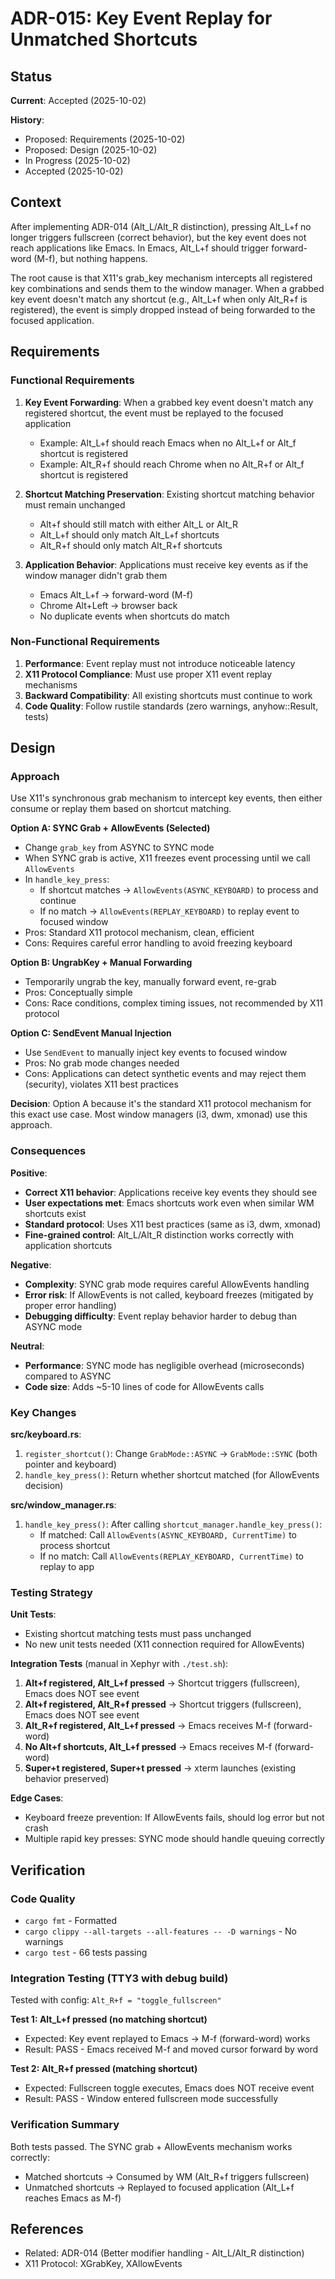 # ADR-015: Key Event Replay for Unmatched Shortcuts

## Status
**Current**: Accepted (2025-10-02)

**History**:
- Proposed: Requirements (2025-10-02)
- Proposed: Design (2025-10-02)
- In Progress (2025-10-02)
- Accepted (2025-10-02)

## Context
After implementing ADR-014 (Alt_L/Alt_R distinction), pressing Alt_L+f no longer triggers fullscreen (correct behavior), but the key event does not reach applications like Emacs. In Emacs, Alt_L+f should trigger forward-word (M-f), but nothing happens.

The root cause is that X11's grab_key mechanism intercepts all registered key combinations and sends them to the window manager. When a grabbed key event doesn't match any shortcut (e.g., Alt_L+f when only Alt_R+f is registered), the event is simply dropped instead of being forwarded to the focused application.


## Requirements

### Functional Requirements
1. **Key Event Forwarding**: When a grabbed key event doesn't match any registered shortcut, the event must be replayed to the focused application
   - Example: Alt_L+f should reach Emacs when no Alt_L+f or Alt_f shortcut is registered
   - Example: Alt_R+f should reach Chrome when no Alt_R+f or Alt_f shortcut is registered

2. **Shortcut Matching Preservation**: Existing shortcut matching behavior must remain unchanged
   - Alt+f should still match with either Alt_L or Alt_R
   - Alt_L+f should only match Alt_L+f shortcuts
   - Alt_R+f should only match Alt_R+f shortcuts

3. **Application Behavior**: Applications must receive key events as if the window manager didn't grab them
   - Emacs Alt_L+f → forward-word (M-f)
   - Chrome Alt+Left → browser back
   - No duplicate events when shortcuts do match

### Non-Functional Requirements
1. **Performance**: Event replay must not introduce noticeable latency
2. **X11 Protocol Compliance**: Must use proper X11 event replay mechanisms
3. **Backward Compatibility**: All existing shortcuts must continue to work
4. **Code Quality**: Follow rustile standards (zero warnings, anyhow::Result, tests)


## Design

### Approach
Use X11's synchronous grab mechanism to intercept key events, then either consume or replay them based on shortcut matching.

**Option A: SYNC Grab + AllowEvents (Selected)**
- Change `grab_key` from ASYNC to SYNC mode
- When SYNC grab is active, X11 freezes event processing until we call `AllowEvents`
- In `handle_key_press`:
  - If shortcut matches → `AllowEvents(ASYNC_KEYBOARD)` to process and continue
  - If no match → `AllowEvents(REPLAY_KEYBOARD)` to replay event to focused window
- Pros: Standard X11 protocol mechanism, clean, efficient
- Cons: Requires careful error handling to avoid freezing keyboard

**Option B: UngrabKey + Manual Forwarding**
- Temporarily ungrab the key, manually forward event, re-grab
- Pros: Conceptually simple
- Cons: Race conditions, complex timing issues, not recommended by X11 protocol

**Option C: SendEvent Manual Injection**
- Use `SendEvent` to manually inject key events to focused window
- Pros: No grab mode changes needed
- Cons: Applications can detect synthetic events and may reject them (security), violates X11 best practices

**Decision**: Option A because it's the standard X11 protocol mechanism for this exact use case. Most window managers (i3, dwm, xmonad) use this approach.

### Consequences

**Positive**:
- **Correct X11 behavior**: Applications receive key events they should see
- **User expectations met**: Emacs shortcuts work even when similar WM shortcuts exist
- **Standard protocol**: Uses X11 best practices (same as i3, dwm, xmonad)
- **Fine-grained control**: Alt_L/Alt_R distinction works correctly with application shortcuts

**Negative**:
- **Complexity**: SYNC grab mode requires careful AllowEvents handling
- **Error risk**: If AllowEvents is not called, keyboard freezes (mitigated by proper error handling)
- **Debugging difficulty**: Event replay behavior harder to debug than ASYNC mode

**Neutral**:
- **Performance**: SYNC mode has negligible overhead (microseconds) compared to ASYNC
- **Code size**: Adds ~5-10 lines of code for AllowEvents calls

### Key Changes

**src/keyboard.rs**:
1. `register_shortcut()`: Change `GrabMode::ASYNC` → `GrabMode::SYNC` (both pointer and keyboard)
2. `handle_key_press()`: Return whether shortcut matched (for AllowEvents decision)

**src/window_manager.rs**:
1. `handle_key_press()`: After calling `shortcut_manager.handle_key_press()`:
   - If matched: Call `AllowEvents(ASYNC_KEYBOARD, CurrentTime)` to process shortcut
   - If no match: Call `AllowEvents(REPLAY_KEYBOARD, CurrentTime)` to replay to app

### Testing Strategy

**Unit Tests**:
- Existing shortcut matching tests must pass unchanged
- No new unit tests needed (X11 connection required for AllowEvents)

**Integration Tests** (manual in Xephyr with `./test.sh`):
1. **Alt+f registered, Alt_L+f pressed** → Shortcut triggers (fullscreen), Emacs does NOT see event
2. **Alt+f registered, Alt_R+f pressed** → Shortcut triggers (fullscreen), Emacs does NOT see event
3. **Alt_R+f registered, Alt_L+f pressed** → Emacs receives M-f (forward-word)
4. **No Alt+f shortcuts, Alt_L+f pressed** → Emacs receives M-f (forward-word)
5. **Super+t registered, Super+t pressed** → xterm launches (existing behavior preserved)

**Edge Cases**:
- Keyboard freeze prevention: If AllowEvents fails, should log error but not crash
- Multiple rapid key presses: SYNC mode should handle queuing correctly


## Verification

### Code Quality
- `cargo fmt` - Formatted
- `cargo clippy --all-targets --all-features -- -D warnings` - No warnings
- `cargo test` - 66 tests passing

### Integration Testing (TTY3 with debug build)
Tested with config: `Alt_R+f = "toggle_fullscreen"`

**Test 1: Alt_L+f pressed (no matching shortcut)**
- Expected: Key event replayed to Emacs → M-f (forward-word) works
- Result: PASS - Emacs received M-f and moved cursor forward by word

**Test 2: Alt_R+f pressed (matching shortcut)**
- Expected: Fullscreen toggle executes, Emacs does NOT receive event
- Result: PASS - Window entered fullscreen mode successfully

### Verification Summary
Both tests passed. The SYNC grab + AllowEvents mechanism works correctly:
- Matched shortcuts → Consumed by WM (Alt_R+f triggers fullscreen)
- Unmatched shortcuts → Replayed to focused application (Alt_L+f reaches Emacs as M-f)


## References
- Related: ADR-014 (Better modifier handling - Alt_L/Alt_R distinction)
- X11 Protocol: XGrabKey, XAllowEvents
